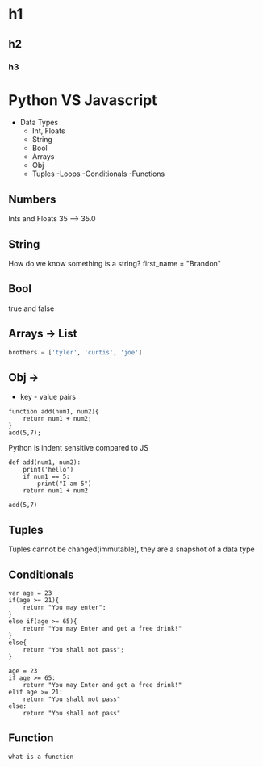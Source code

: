 # h1
## h2
### h3

# Python VS Javascript

- Data Types
    - Int, Floats
    - String
    - Bool
    - Arrays
    - Obj
    - Tuples
-Loops
-Conditionals
-Functions

## Numbers

Ints and Floats
35  -->  35.0

## String
How do we know something is a string? first_name = "Brandon"

## Bool
true and false

## Arrays -> List
```py
brothers = ['tyler', 'curtis', 'joe']
```
## Obj ->
- key - value pairs

```JS
function add(num1, num2){
    return num1 + num2;
}
add(5,7);
```
Python is indent sensitive compared to JS
```PY
def add(num1, num2):
    print('hello')
    if num1 == 5:
        print("I am 5")
    return num1 + num2

add(5,7)
```

## Tuples
Tuples cannot be changed(immutable), they are a snapshot of a data type

## Conditionals
```JS
var age = 23
if(age >= 21){
    return "You may enter";
}
else if(age >= 65){
    return "You may Enter and get a free drink!"
}
else{
    return "You shall not pass";
}
```

```PY
age = 23
if age >= 65:
    return "You may Enter and get a free drink!"
elif age >= 21:
    return "You shall not pass"
else:
    return "You shall not pass"
```
## Function
`what is a function`